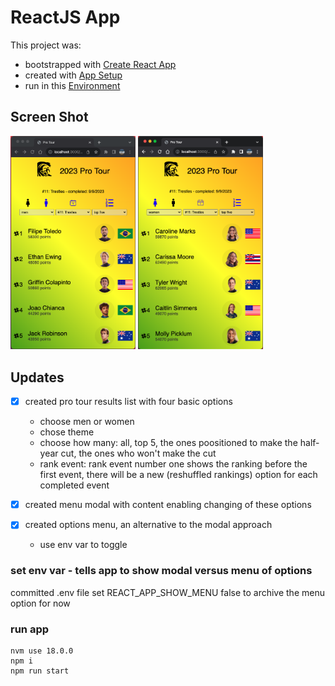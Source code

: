 # ReactJS App

This project was:

- bootstrapped with [Create React App](./README/README-CREATE-REACT-APP.md)
- created with [App Setup](./README/README-SETUP.md)
- run in this [Environment](./README/README-ENV.md)

## Screen Shot

<img src="./README/screen-shot-men.png" width="200" alt="Current Version Screen Shot - Men">
<img src="./README/screen-shot-women.png" width="200" alt="Current Version Screen Shot - Women">

## Updates

- [x] created pro tour results list with four basic options

  - choose men or women
  - chose theme
  - choose how many: all, top 5, the ones poositioned to make the half-year cut, the ones who won't make the cut
  - rank event: rank event number one shows the ranking before the first event, there will be a new (reshuffled rankings) option for each completed event

- [x] created menu modal with content enabling changing of these options
- [x] created options menu, an alternative to the modal approach
  - use env var to toggle

### set env var - tells app to show modal versus menu of options

committed .env file
set REACT_APP_SHOW_MENU false to archive the menu option for now

### run app

```shell
nvm use 18.0.0
npm i
npm run start
```
